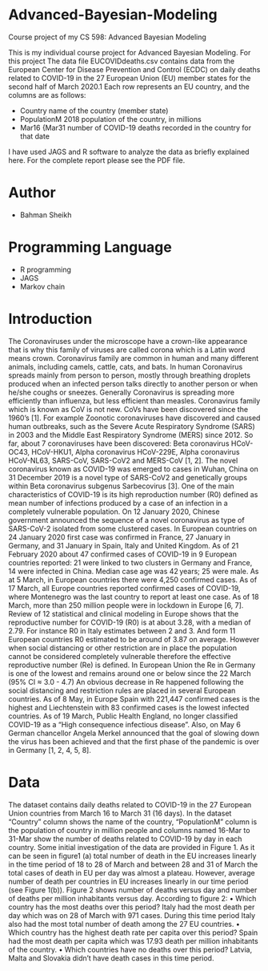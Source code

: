 # Advanced-Bayesian-Modeling
Course project of my CS 598: Advanced Bayesian Modeling

This is my individual course project for Advanced Bayesian Modeling. For this project The data file EUCOVIDdeaths.csv contains data from the European Center for
Disease Prevention and Control (ECDC) on daily deaths related to COVID-19 in the 27 European Union (EU) member states for the second half of March 2020.1 Each row represents an
EU country, and the columns are as follows:

* Country name of the country (member state)
* PopulationM 2018 population of the country, in millions
* Mar16 {Mar31 number of COVID-19 deaths recorded in the country for that date

I have used JAGS and R software to analyze the data as briefly explained here. For the complete report please see the PDF file.

# Author
* Bahman Sheikh

# Programming Language
* R programming
* JAGS
* Markov chain


# Introduction

The Coronaviruses under the microscope have a crown-like appearance that is why this family of viruses are called corona which is a Latin word means crown. Coronavirus family are common in human and many different animals, including camels, cattle, cats, and bats. In human Coronavirus spreads mainly from person to person, mostly through breathing droplets produced when an infected person talks directly to another person or when he/she coughs or sneezes. Generally Coronavirus is spreading more efficiently than influenza, but less efficient than measles. Coronavirus family which is known as CoV is not new. CoVs have been discovered since the 1960’s [1]. For example Zoonotic coronaviruses have discovered and caused human outbreaks, such as the Severe Acute Respiratory Syndrome (SARS) in 2003 and the Middle East Respiratory Syndrome (MERS) since 2012. So far, about 7 coronaviruses have been discovered: Beta coronavirus HCoV-OC43, HCoV-HKU1, Alpha coronavirus HCoV-229E, Alpha coronavirus HCoV-NL63, SARS-CoV, SARS-CoV2 and MERS-CoV [1, 2]. The novel coronavirus known as COVID-19 was emerged to cases in Wuhan, China on 31 December 2019 is a novel type of SARS-CoV2 and genetically groups within Beta coronavirus subgenus Sarbecovirus [3]. One of the main characteristics of COVID-19 is its high reproduction number (R0) defined as mean number of infections produced by a case of an infection in a completely vulnerable population. On 12 January 2020, Chinese government announced the sequence of a novel coronavirus as type of SARS-CoV-2 isolated from some clustered cases. In European countries on 24 January 2020 first case was confirmed in France, 27 January in Germany, and 31 January in Spain, Italy and United Kingdom. As of 21 February 2020 about 47 confirmed cases of COVID-19 in 9 European countries reported: 21 were linked to two clusters in Germany and France, 14 were infected in China. Median case age was 42 years; 25 were male. As at 5 March, in European countries there were 4,250 confirmed cases. As of 17 March, all Europe countries reported confirmed cases of COVID-19, where Montenegro was the last country to report at least one case. As of 18 March, more than 250 million people were in lockdown in Europe [6, 7]. Review of 12 statistical and clinical modeling in Europe shows that the reproductive number for COVID-19 (R0) is at about 3.28, with a median of 2.79. For instance R0 in Italy estimates between 2 and 3. And form 11 European countries R0 estimated to be around of 3.87 on average. However when social distancing or other restriction are in place the population cannot be considered completely vulnerable therefore the effective reproductive number (Re) is defined. In European Union the Re in Germany is one of the lowest and remains around one or below since the 22 March (95% CI ≈ 3.0 - 4.7) An obvious decrease in Re happened following the social distancing and restriction rules are placed in several European countries. As of 8 May, in Europe Spain with 221,447 confirmed cases is the highest and Liechtenstein with 83 confirmed cases is the lowest infected countries. As of 19 March, Public Health England, no longer classified COVID-19 as a “High consequence infectious disease”. Also, on May 6 German chancellor Angela Merkel announced that the goal of slowing down the virus has been achieved and that the first phase of the pandemic is over in Germany [1, 2, 4, 5, 8].

# Data

The dataset contains daily deaths related to COVID-19 in the 27 European Union countries from March 16 to March 31 (16 days). In the dataset “Country” column shows the name of the country, “PopulationM” column is the population of country in million people and columns named 16-Mar to 31-Mar show the number of deaths related to COVID-19 by day in each country. Some initial investigation of the data are provided in Figure 1. As it can be seen in figure1 (a) total number of death in the EU increases linearly in the time period of 18 to 28 of March and between 28 and 31 of March the total cases of death in EU per day was almost a plateau. However, average number of death per countries in EU increases linearly in our time period (see Figure 1(b)). Figure 2 shows number of deaths versus day and number of deaths per million inhabitants versus day. According to figure 2:
•	Which country has the most deaths over this period?
Italy had the most death per day which was on 28 of March with 971 cases. During this time period Italy also had the most total number of death among the 27 EU countries.
•	Which country has the highest death rate per capita over this period?
Spain had the most death per capita which was 17.93 death per million inhabitants of the country.
•	Which countries have no deaths over this period?
Latvia, Malta and Slovakia didn’t have death cases in this time period.



